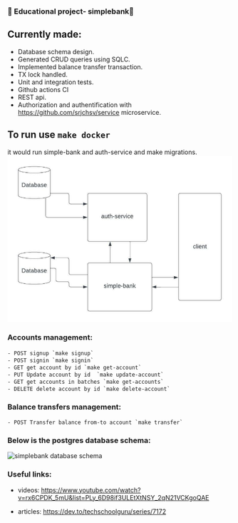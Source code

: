 ### 🏦 Educational project- simplebank🏦

## Currently made:
- Database schema design. 
- Generated CRUD queries using SQLC.
- Implemented balance transfer transaction.
- TX lock handled.
- Unit and integration tests.
- Github actions CI
- REST api. 
- Authorization and authentification with https://github.com/srjchsv/service  microservice.

## To run use `make docker`
it would run simple-bank and auth-service and make migrations.
![simplebank schema](static/simple-bank-schema.jpeg "simplebank database schema")



### Accounts management:
    - POST signup `make signup`
    - POST signin `make signin`
    - GET get account by id `make get-account`
    - PUT Update account by id  `make update-account`
    - GET get accounts in batches `make get-accounts`
    - DELETE delete account by id `make delete-account`

### Balance transfers management:
    - POST Transfer balance from-to account `make transfer`



### Below is the postgres database schema:

![simplebank database schema](static/simplebank.png "simplebank database schema")


### Useful links:
-  videos:
https://www.youtube.com/watch?v=rx6CPDK_5mU&list=PLy_6D98if3ULEtXtNSY_2qN21VCKgoQAE

- articles:
https://dev.to/techschoolguru/series/7172